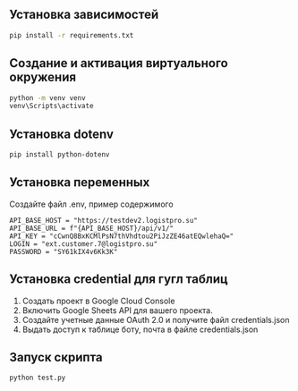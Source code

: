 ## Установка зависимостей


```bash
pip install -r requirements.txt
```

## Создание и активация виртуального окружения

```bash
python -m venv venv
venv\Scripts\activate
```
## Установка dotenv
```bash
pip install python-dotenv
```

## Установка переменных

Создайте файл .env, пример содержимого

```code
API_BASE_HOST = "https://testdev2.logistpro.su"
API_BASE_URL = f"{API_BASE_HOST}/api/v1/"
API_KEY = "cCwnQ8BxKCMlPsN7thVhdtou2PiJzZE46atEQwlehaQ="
LOGIN = "ext.customer.7@logistpro.su"
PASSWORD = "SY61kIX4v6Kk3K"
```

## Установка credential для гугл таблиц

1. Создать проект в Google Cloud Console
2. Включить Google Sheets API для вашего проекта.
3. Создайте учетные данные OAuth 2.0 и получите файл credentials.json
4. Выдать доступ к таблице боту, почта в файле credentials.json

## Запуск скрипта


```bash
python test.py
```


